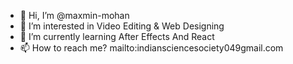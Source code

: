 - 👋 Hi, I’m @maxmin-mohan
- 👀 I’m interested in Video Editing & Web Designing
- 🌱 I’m currently learning After Effects And React
- 📫 How to reach me? mailto:indiansciencesociety049gmail.com
